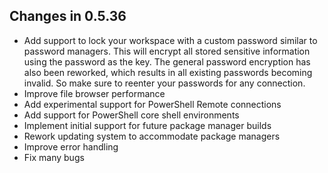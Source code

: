 ## Changes in 0.5.36
- Add support to lock your workspace with a custom password similar to password managers.
  This will encrypt all stored sensitive information using the password as the key.
  The general password encryption has also been reworked, which results in all existing passwords becoming invalid.
  So make sure to reenter your passwords for any connection.
- Improve file browser performance
- Add experimental support for PowerShell Remote connections
- Add support for PowerShell core shell environments
- Implement initial support for future package manager builds
- Rework updating system to accommodate package managers
- Improve error handling
- Fix many bugs
